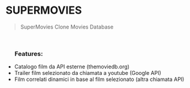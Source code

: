 # SUPERMOVIES

>SuperMovies Clone Movies Database
<br>
<ul>
<h3> Features: </h3>
  <li> Catalogo film da API esterne (themoviedb.org) </li>
  <li> Trailer film selezionato da chiamata a youtube (Google API) </li>
  <li> Film correlati dinamici in base al film selezionato (altra chiamata API) </li>
  
  </ul>

<br> <br>


